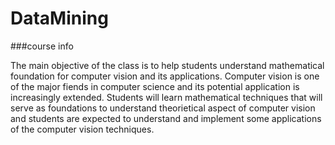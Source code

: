 # DataMining

###course info

The main objective of the class is to help students understand mathematical foundation for computer vision and its applications. Computer vision is one of the major fiends in computer science and its potential application is increasingly extended. Students will learn mathematical techniques that will serve as foundations to understand theorietical aspect of computer vision and students are expected to understand and implement some applications of the computer vision techniques.

